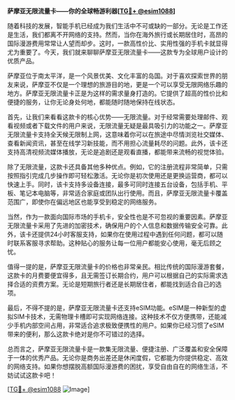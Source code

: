 **萨摩亚无限流量卡——你的全球畅游利器[[TG💪+ @esim1088](https://t.me/s/esim1088)]**

随着科技的发展，智能手机已经成为我们生活中不可或缺的一部分。无论是工作还是生活，我们都离不开网络的支持。然而，当你在海外旅行或长期居住时，高昂的国际漫游费用常常让人望而却步。这时，一款高性价比、实用性强的手机卡就显得尤为重要了。今天，我们就来聊聊萨摩亚无限流量卡——这款专为全球用户设计的优质产品。

萨摩亚位于南太平洋，是一个风景优美、文化丰富的岛国。对于喜欢探索世界的朋友来说，萨摩亚不仅是一个理想的旅游目的地，更是一个可以享受无限网络乐趣的地方。萨摩亚无限流量卡正是为这样的需求量身打造的。它提供了超高的性价比和便捷的服务，让你无论身处何地，都能随时随地保持在线状态。

首先，让我们来看看这款卡的核心优势——无限流量。对于经常需要处理邮件、观看视频或者下载文件的用户来说，无限流量无疑是最具吸引力的功能之一。萨摩亚无限流量卡支持全天候无限制上网，这意味着你可以在旅途中尽情浏览社交媒体、查看新闻资讯，甚至在线学习新技能，而不用担心流量耗尽的问题。此外，该卡还支持高清视频流媒体播放，无论是追剧还是观看直播，都能带来流畅的视觉体验。

除了无限流量，这款卡还具备其他多种优点。例如，它的注册流程非常简单，只需按照指引完成几步操作即可轻松激活。无论你是初次使用还是更换运营商，都可以快速上手。同时，该卡支持多设备连接，最多可同时连接五台设备，包括手机、平板、笔记本电脑等，非常适合家庭或团队出行使用。而且，萨摩亚无限流量卡覆盖范围广，即使你在偏远地区也能享受到稳定的网络服务。

当然，作为一款面向国际市场的手机卡，安全性也是不可忽视的重要因素。萨摩亚无限流量卡采用了先进的加密技术，确保用户的个人信息和数据传输安全可靠。此外，该卡还提供24小时客服支持，如果你在使用过程中遇到任何问题，都可以随时联系客服寻求帮助。这种贴心的服务让每一位用户都能安心使用，毫无后顾之忧。

值得一提的是，萨摩亚无限流量卡的价格也非常亲民。相比传统的国际漫游套餐，这款卡的月费要便宜得多，且无需签订长期合约，用户可以根据自己的实际需求选择合适的资费方案。无论是短期旅行者还是长期居住者，都能找到适合自己的选项。

最后，不得不提的是，萨摩亚无限流量卡还支持eSIM功能。eSIM是一种新型的虚拟SIM卡技术，无需物理卡槽即可实现网络连接。这种技术不仅方便携带，还能减少手机内部空间占用，非常适合追求极致便携性的用户。如果你已经习惯了eSIM带来的便利，那么这款卡绝对是你不可错过的选择。

总而言之，萨摩亚无限流量卡是一款集无限流量、便捷注册、广泛覆盖和安全保障于一体的优秀产品。无论你是商务出差还是休闲度假，它都能为你提供稳定、高效的网络支持。如果你想摆脱高额国际漫游费的困扰，享受自由自在的网络生活，不妨试试这款卡吧！

[[TG💪+ @esim1088](https://t.me/s/esim1088) ![Image](https://i.postimg.cc/4NQfJmqS/Snipaste-2025-05-13-00-14-12.png)]